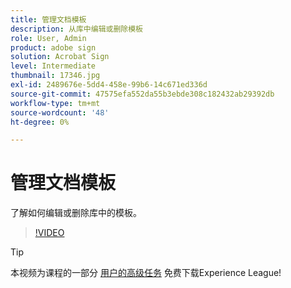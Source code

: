```yaml
---
title: 管理文档模板
description: 从库中编辑或删除模板
role: User, Admin
product: adobe sign
solution: Acrobat Sign
level: Intermediate
thumbnail: 17346.jpg
exl-id: 2489676e-5dd4-458e-99b6-14c671ed336d
source-git-commit: 47575efa552da55b3ebde308c182432ab29392db
workflow-type: tm+mt
source-wordcount: '48'
ht-degree: 0%

---
```


# 管理文档模板

了解如何编辑或删除库中的模板。

>[!VIDEO](https://video.tv.adobe.com/v/17346?hidetitle=true)

>[!TIP]
>
>本视频为课程的一部分 [用户的高级任务](https://experienceleague.adobe.com/?recommended=Sign-U-1-2020.3) 免费下载Experience League!